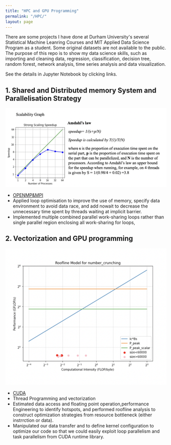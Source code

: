 ```yaml
---
title: "HPC and GPU Programming"
permalink: "/HPC/"
layout: page
---
```


There are some projects I have done at Durham University's several Statistical Machine Leanring Courses and MIT Applied Data Science Program as a student. Some original datasets are not available to the public. The purpose of this repo is to show my data science skills, such as importing and cleaning data, regression, classification, decision tree, random forest, network analysis, time series analysis and data visualization.

See the details in Jupyter Notebook by clicking links.

## 1. Shared and Distributed memory System and Parallelisation Strategy 

![HPC](/assets/hpc.png)

* [OPENMP&MPI](http://htmlpreview.github.io/?https://github.com/Amberisfree/datascience.github.io/blob/main/Bank_loan_Analysis/bank_loan.html)
* Applied loop optimisation to improve the use of memory, specify data environment to avoid data race, and add nowait to decrease the unnecessary time spent by threads waiting at implicit barrier.
* Implemented multiple combined parallel work-sharing loops rather than single parallel region enclosing all work-sharing for loops,


## 2. Vectorization and GPU programming
![CUDA](/assets/cuda.png)

* [CUDA](http://htmlpreview.github.io/?https://github.com/Amberisfree/datascience.github.io/blob/main/Bank_loan_Analysis/bank_loan.html)
* Thread Programming and vectorization
* Estimated data access and floating point operation,performance Engineering to identify hotspots, and performed roofline analysis to construct optimization strategies from resource bottleneck (either instrrction or data).
* Manipulated our data transfer and to define kernel configuration to optimize our code so that we could easily exploit loop parallelism and task parallelism from CUDA runtime library.


